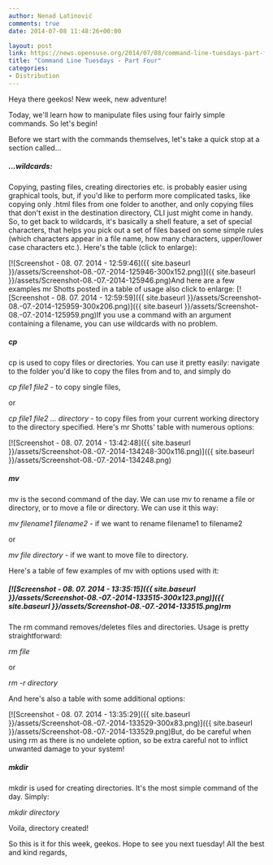 ```yaml
---
author: Nenad Latinović
comments: true
date: 2014-07-08 11:48:26+00:00

layout: post
link: https://news.opensuse.org/2014/07/08/command-line-tuesdays-part-four/
title: "Command Line Tuesdays - Part Four"
categories:
- Distribution
---
```

Heya there geekos! New week, new adventure!

Today, we'll learn how to manipulate files using four fairly simple commands. So let's begin!

<!-- more -->

Before we start with the commands themselves, let's take a quick stop at a section called...


##### ...wildcards:


Copying, pasting files, creating directories etc. is probably easier using graphical tools, but, if you'd like to perform more complicated tasks, like copying only .html files from one folder to another, and only copying files that don't exist in the destination directory, CLI just might come in handy. So, to get back to wildcards, it's basically a shell feature, a set of special characters, that helps you pick out a set of files based on some simple rules (which characters appear in a file name, how many characters, upper/lower case characters etc.). Here's the table (click to enlarge):

[![Screenshot - 08. 07. 2014 - 12:59:46]({{ site.baseurl }}/assets/Screenshot-08.-07.-2014-125946-300x152.png)]({{ site.baseurl }}/assets/Screenshot-08.-07.-2014-125946.png)And here are a few examples mr Shotts posted in a table of usage also click to enlarge: [![Screenshot - 08. 07. 2014 - 12:59:59]({{ site.baseurl }}/assets/Screenshot-08.-07.-2014-125959-300x206.png)]({{ site.baseurl }}/assets/Screenshot-08.-07.-2014-125959.png)If you use a command with an argument containing a filename, you can use wildcards with no problem.


##### cp


cp is used to copy files or directories. You can use it pretty easily: navigate to the folder you'd like to copy the files from and to, and simply do

_cp file1 file2_ - to copy single files,

or

_cp file1 file2 ... directory_ - to copy files from your current working directory to the directory specified. Here's mr Shotts' table with numerous options:

[![Screenshot - 08. 07. 2014 - 13:42:48]({{ site.baseurl }}/assets/Screenshot-08.-07.-2014-134248-300x116.png)]({{ site.baseurl }}/assets/Screenshot-08.-07.-2014-134248.png)


##### mv


mv is the second command of the day. We can use mv to rename a file or directory, or to move a file or directory. We can use it this way:

_mv filename1 filename2_ - if we want to rename filename1 to filename2

or

_mv file directory_ - if we want to move file to directory.

Here's a table of few examples of mv with options used with it:


##### [![Screenshot - 08. 07. 2014 - 13:35:15]({{ site.baseurl }}/assets/Screenshot-08.-07.-2014-133515-300x123.png)]({{ site.baseurl }}/assets/Screenshot-08.-07.-2014-133515.png)rm


The rm command removes/deletes files and directories. Usage is pretty straightforward:

_rm file_

or

_rm -r directory_

And here's also a table with some additional options:

[![Screenshot - 08. 07. 2014 - 13:35:29]({{ site.baseurl }}/assets/Screenshot-08.-07.-2014-133529-300x83.png)]({{ site.baseurl }}/assets/Screenshot-08.-07.-2014-133529.png)But, do be careful when using rm as there is no undelete option, so be extra careful not to inflict unwanted damage to your system!


##### mkdir


mkdir is used for creating directories. It's the most simple command of the day. Simply:

_mkdir directory_

Voila, directory created!

So this is it for this week, geekos. Hope to see you next tuesday! All the best and kind regards,		
